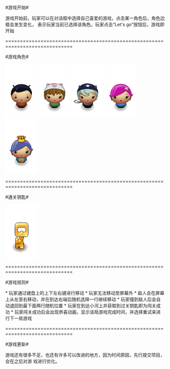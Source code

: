 
#游戏开始#
<p>
	游戏开始前，玩家可以在对话框中选择自己喜爱的游戏，点击某一角色后，角色边框会发生变化，
	表示玩家当前已选择该角色。玩家点击“Let's go”按钮后，游戏即开始
</p>

=============================================================================

#游戏角色#

![character](./images/char-boy.png)
![character](./images/char-cat-girl.png)
![character](./images/char-horn-girl.png)
![character](./images/char-pink-girl.png)
![character](./images/char-princess-girl.png)

=============================================================================

#通关钥匙#

![key](./images/key.png)

=============================================================================

#游戏规则#
<p>
	* 玩家通过键盘上的上下左右键进行移动
	* 玩家无法移动至屏幕外
	* 敌人会在屏幕上从左至右移动，并在到达右端后随机选择一行继续移动
	* 玩家撞到敌人后会自动退回到最下面两行随机位置
	* 玩家在到达小河上并获取到过关钥匙即为闯关成功
	* 玩家闯关成功后会出现恭喜动画，显示该局游戏完成时间，并选择重试来进行下一局游戏
</p>

=============================================================================

#游戏更新#
<p>
	游戏还有很多不足，也还有许多可以改进的地方，因为时间原因，先行提交项目，会在之后对游
	戏进行优化。
</p>